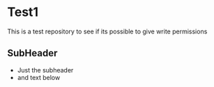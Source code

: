 # Test1
This is a test repository to see if its possible to give write permissions
## SubHeader
- Just the subheader
- and text below
